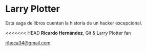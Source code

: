 # Larry Plotter

Esta saga de libros cuentan la historia de un hacker excepcional.

<<<<<<< HEAD
**Ricardo Hernández**, Git & Larry Plotter fan

riheca34@gmail.com


